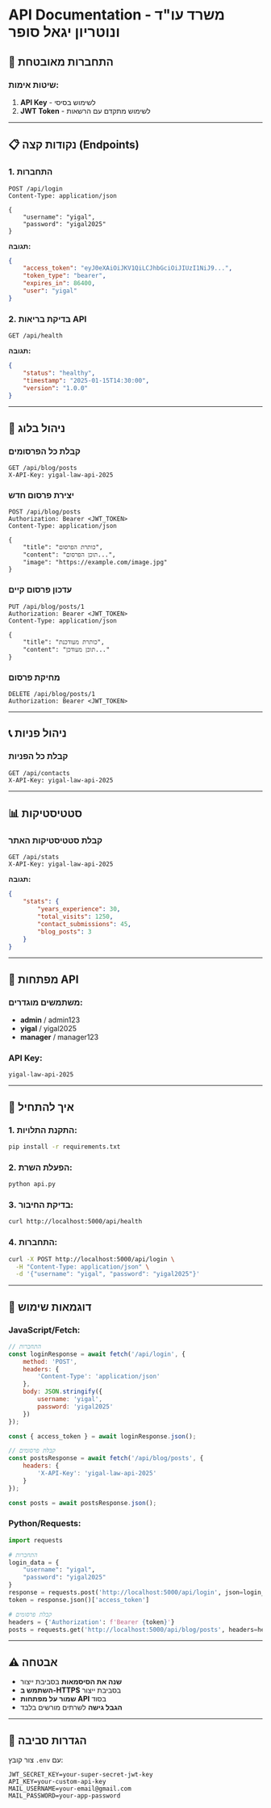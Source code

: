 # API Documentation - משרד עו"ד ונוטריון יגאל סופר

## 🔐 **התחברות מאובטחת**

### **שיטות אימות:**
1. **API Key** - לשימוש בסיסי
2. **JWT Token** - לשימוש מתקדם עם הרשאות

---

## 📋 **נקודות קצה (Endpoints)**

### **1. התחברות**
```http
POST /api/login
Content-Type: application/json

{
    "username": "yigal",
    "password": "yigal2025"
}
```

**תגובה:**
```json
{
    "access_token": "eyJ0eXAiOiJKV1QiLCJhbGciOiJIUzI1NiJ9...",
    "token_type": "bearer",
    "expires_in": 86400,
    "user": "yigal"
}
```

### **2. בדיקת בריאות API**
```http
GET /api/health
```

**תגובה:**
```json
{
    "status": "healthy",
    "timestamp": "2025-01-15T14:30:00",
    "version": "1.0.0"
}
```

---

## 📰 **ניהול בלוג**

### **קבלת כל הפרסומים**
```http
GET /api/blog/posts
X-API-Key: yigal-law-api-2025
```

### **יצירת פרסום חדש**
```http
POST /api/blog/posts
Authorization: Bearer <JWT_TOKEN>
Content-Type: application/json

{
    "title": "כותרת הפרסום",
    "content": "תוכן הפרסום...",
    "image": "https://example.com/image.jpg"
}
```

### **עדכון פרסום קיים**
```http
PUT /api/blog/posts/1
Authorization: Bearer <JWT_TOKEN>
Content-Type: application/json

{
    "title": "כותרת מעודכנת",
    "content": "תוכן מעודכן..."
}
```

### **מחיקת פרסום**
```http
DELETE /api/blog/posts/1
Authorization: Bearer <JWT_TOKEN>
```

---

## 📞 **ניהול פניות**

### **קבלת כל הפניות**
```http
GET /api/contacts
X-API-Key: yigal-law-api-2025
```

---

## 📊 **סטטיסטיקות**

### **קבלת סטטיסטיקות האתר**
```http
GET /api/stats
X-API-Key: yigal-law-api-2025
```

**תגובה:**
```json
{
    "stats": {
        "years_experience": 30,
        "total_visits": 1250,
        "contact_submissions": 45,
        "blog_posts": 3
    }
}
```

---

## 🔑 **מפתחות API**

### **משתמשים מוגדרים:**
- **admin** / admin123
- **yigal** / yigal2025  
- **manager** / manager123

### **API Key:**
```
yigal-law-api-2025
```

---

## 🚀 **איך להתחיל**

### **1. התקנת התלויות:**
```bash
pip install -r requirements.txt
```

### **2. הפעלת השרת:**
```bash
python api.py
```

### **3. בדיקת החיבור:**
```bash
curl http://localhost:5000/api/health
```

### **4. התחברות:**
```bash
curl -X POST http://localhost:5000/api/login \
  -H "Content-Type: application/json" \
  -d '{"username": "yigal", "password": "yigal2025"}'
```

---

## 📝 **דוגמאות שימוש**

### **JavaScript/Fetch:**
```javascript
// התחברות
const loginResponse = await fetch('/api/login', {
    method: 'POST',
    headers: {
        'Content-Type': 'application/json'
    },
    body: JSON.stringify({
        username: 'yigal',
        password: 'yigal2025'
    })
});

const { access_token } = await loginResponse.json();

// קבלת פרסומים
const postsResponse = await fetch('/api/blog/posts', {
    headers: {
        'X-API-Key': 'yigal-law-api-2025'
    }
});

const posts = await postsResponse.json();
```

### **Python/Requests:**
```python
import requests

# התחברות
login_data = {
    "username": "yigal",
    "password": "yigal2025"
}
response = requests.post('http://localhost:5000/api/login', json=login_data)
token = response.json()['access_token']

# קבלת פרסומים
headers = {'Authorization': f'Bearer {token}'}
posts = requests.get('http://localhost:5000/api/blog/posts', headers=headers)
```

---

## ⚠️ **אבטחה**

- **שנה את הסיסמאות** בסביבת ייצור
- **השתמש ב-HTTPS** בסביבת ייצור
- **שמור על מפתחות API** בסוד
- **הגבל גישה** לשרתים מורשים בלבד

---

## 🔧 **הגדרות סביבה**

צור קובץ `.env` עם:
```
JWT_SECRET_KEY=your-super-secret-jwt-key
API_KEY=your-custom-api-key
MAIL_USERNAME=your-email@gmail.com
MAIL_PASSWORD=your-app-password
```
